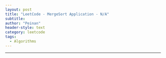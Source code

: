 ```yaml
---
layout: post
title: "LeetCode - MergeSort Application - N/A"
subtitle:
author: "Peinan"
header-style: text
category: leetcode
tags:
  - Algorithms
---
```




---